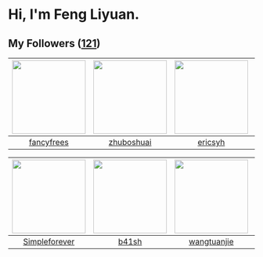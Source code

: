 # Hi, I'm Feng Liyuan.

## My Followers ([121](https://github.com/SunRunAway?tab=followers))

| <img src="https://avatars.githubusercontent.com/u/3293915?v=4" width="150" height="150" /> | <img src="https://avatars.githubusercontent.com/u/10694566?v=4" width="150" height="150" /> | <img src="https://avatars.githubusercontent.com/u/10498732?v=4" width="150" height="150" /> | <img src="https://avatars.githubusercontent.com/u/8664695?v=4" width="150" height="150" /> |
| :----------------------------------------------------------------------------------------: | :-----------------------------------------------------------------------------------------: | :-----------------------------------------------------------------------------------------: | :----------------------------------------------------------------------------------------: |
|                         [fancyfrees](https://github.com/fancyfrees)                        |                         [zhuboshuai](https://github.com/zhuboshuai)                         |                            [ericsyh](https://github.com/ericsyh)                            |                        [landylee007](https://github.com/landylee007)                       |

| <img src="https://avatars.githubusercontent.com/u/26863652?v=4" width="150" height="150" /> | <img src="https://avatars.githubusercontent.com/u/1070352?v=4" width="150" height="150" /> | <img src="https://avatars.githubusercontent.com/u/4090971?v=4" width="150" height="150" /> | <img src="https://avatars.githubusercontent.com/u/1814146?v=4" width="150" height="150" /> |
| :-----------------------------------------------------------------------------------------: | :----------------------------------------------------------------------------------------: | :----------------------------------------------------------------------------------------: | :----------------------------------------------------------------------------------------: |
|                      [Simpleforever](https://github.com/Simpleforever)                      |                              [b41sh](https://github.com/b41sh)                             |                        [wangtuanjie](https://github.com/wangtuanjie)                       |                            [rwifeng](https://github.com/rwifeng)                           |